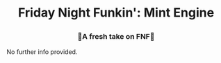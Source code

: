 # <p align="center">Friday Night Funkin': Mint Engine</p>
### <p align="center">🍃A fresh take on FNF🍃</p>
No further info provided.
